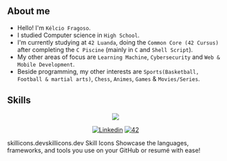 ## About me
- Hello! I'm `Kélcio Fragoso`.
- I studied Computer science in `High School`.
- I'm currently studying at `42 Luanda`, doing the `Common Core (42 Cursus)` after completing the `C Piscine` (mainly in `C` and `Shell Script`).
- My other areas of focus are `Learning Machine`, `Cybersecurity` and `Web & Mobile Development`.
- Beside programming, my other interests are `Sports(Basketball, Football & martial arts)`, `Chess`, `Animes`, `Games` & `Movies/Series`.
## Skills
<p align="center">
  <a href="https://skillicons.dev">
    <img src="https://skillicons.dev/icons?i=c,java,github,git,bash,linux,vscode,vim,sublime,ps,wordpress," />
  </a>
</p>
<p align="center">
  <a href='https://www.linkedin.com/in/k%C3%A9lcio-fragoso-6073ab25a/' target="_blank"><img alt='Linkedin' src='https://img.shields.io/badge/LinkedIn-100000?style=flat&logo=Linkedin&logoColor=white&labelColor=0A66C2&color=0A66C2'/></a>
  </a>
  <a href='https://profile.intra.42.fr/users/kfragoso' target="_blank"><img alt='42' src='https://img.shields.io/badge/Luanda-100000?style=flat&logo=42&logoColor=white&labelColor=000000&color=000000'/></a>
  </a>
</p>

skillicons.devskillicons.dev
Skill Icons
Showcase the languages, frameworks, and tools you use on your GitHub or resumé with ease!

<!---
King-Kelcio/King-Kelcio is a ✨ special ✨ repository because its `README.md` (this file) appears on your GitHub profile.
You can click the Preview link to take a look at your changes.
--->
